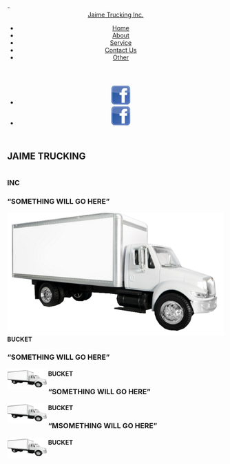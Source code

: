 <html lang="en">
 <head>
 <meta http-equiv="Content-Type" content="text/html; charset=utf-8" />
 <title>Jaime Trucking</title>
 <link rel="stylesheet" href="css/style.css"/>
 <script type="text/javascript" src="https://ajax.googleapis.com/ajax/libs/jquery/1.10.2/jquery.min.js"></script>
 <link href='http://fonts.googleapis.com/css?family=Wellfleet' rel='stylesheet' type='text/css'>
 <link href='http://fonts.googleapis.com/css?family=Wellfleet' rel='stylesheet' type='text/css'>
 <link href='http://fonts.googleapis.com/css?family=Arvo:400,700,400italic,700italic' rel='stylesheet' type='text/css'> 
 <link href='http://fonts.googleapis.com/css?family=Oswald' rel='stylesheet' type='text/css'>
 <link href='http://fonts.googleapis.com/css?family=Goudy+Bookletter+1911' rel='stylesheet' type='text/css'>
 - <script>
-<!----- JQUERY FOR SLIDING NAVIGATION --->   
-$(document).ready(function() {
-  $('a[href*=#]').each(function() {
-    if (location.pathname.replace(/^\//,'') == this.pathname.replace(/^\//,'')
-    && location.hostname == this.hostname
-    && this.hash.replace(/#/,'') ) {
-      var $targetId = $(this.hash), $targetAnchor = $('[name=' + this.hash.slice(1) +']');
-      var $target = $targetId.length ? $targetId : $targetAnchor.length ? $targetAnchor : false;
-       if ($target) {
-         var targetOffset = $target.offset().top;
-
-<!----- JQUERY CLICK FUNCTION REMOVE AND ADD CLASS "ACTIVE" + SCROLL TO THE #DIV--->   
-         $(this).click(function() {
-            $("#nav li a").removeClass("active");
-            $(this).addClass('active');
-           $('html, body').animate({scrollTop: targetOffset}, 1000);
-           return false;
-         });
-      }
-    }
-  });
-
-});
- </script>
</head>

<body>

<!-- HEADER START-->
<header id="header">
<div class="content">

<div id="logo"><a href=""> Jaime Trucking Inc.</a></div>
<nav id="nav">
 <ul>
 <li><a href="#slide1" class="active" title="Next Section" >Home</a></li>
 <li><a href="#slide2" title="Next Section">About</a></li>
 <li><a href="#slide3" title="Next Section">Service</a></li>
 <li><a href="#slide4" title="Next Section">Contact Us</a></li>
 <li><a href="#slide5" title="Next Section">Other</a></li>
 </ul>
</nav>
</div>

</header>

<header id="headersocial">
<div class="social">
<nav id="navsocial">
 <ul>
 
 <li><a href="http://www.facebook.com"> <img src="img/fb.png"></a></li>
 <li><a href="http://www.facebook.com"> <img src="img/fb.png"></a></li>
 </ul>
</nav>
</div>
</header>

<!-- SLIDES START --> 
 <div id="slide1">

 <div class="content">
 <div id="christmas_tree"> </div>
 <div id="snowflakes1"></div>
 <div id="snowflakes2"></div>
 <div id="divider"> </div>
 <h2>JAIME TRUCKING</h2>

 <h1></h1>
 
 <h3>INC </h3>
 <div id="ribbon"></div>
 <div id="new_year"> </div>
 </div> 
 </div> 
 
 <div id="slide2">
 <div class="content" >
 <div class="quotes_container">
 <h3 class="quotes">“SOMETHING WILL GO HERE”</h3>
 <img src="img/jaime1.png" align="left"/> <h4 class="author_name_black">BUCKET </h4>
 </div> 
 </div> 
 </div> 
 <div id="slide3">
 <div class="content">
 <div class="quotes_container">
 <h3 class="quotes">“SOMETHING WILL GO HERE” </h3>
 <img src="img/jaime2.png" align="left"/> <h4 class="author_name_black">BUCKET </h4>
 </div> 
 </div> 
 </div> 
 <div id="slide4">
 <div class="content">
 <div class="quotes_container">
 <h3 class="quotes">“SOMETHING WILL GO HERE” </h3>
 <img src="img/jaime2.png" align="left"/> <h4 class="author_name_white">BUCKET </h4>
 </div> 
 </div> 
 </div> 
 <div id="slide5">
 <div class="content">
 <div class="quotes_container">
 <h3 class="quotes">“MSOMETHING WILL GO HERE” </h3>
 <img src="img/jaime2.png" align="left"/> <h4 class="author_name_black">BUCKET </h4>
 </div> 
 
 </div> 
 </div> 
 <!--- SLIDES END -->
</body>
</html>

